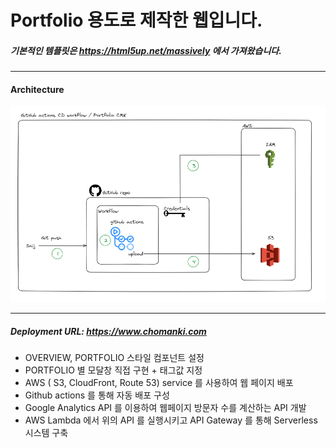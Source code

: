 # Portfolio 용도로 제작한 웹입니다.
##### 기본적인 템플릿은 https://html5up.net/massively 에서 가져왔습니다.
---

#### Architecture

<img src="deploy/images/portfolio_img/cdworkflow.png" alt="cdworkflow"></img>

---
##### Deployment URL: https://www.chomanki.com

- OVERVIEW, PORTFOLIO 스타일 컴포넌트 설정
- PORTFOLIO 별 모달창 직접 구현 + 태그값 지정
- AWS ( S3, CloudFront, Route 53) service 를 사용하여 웹 페이지 배포
- Github actions 를 통해 자동 배포 구성
- Google Analytics API 를 이용하여 웹페이지 방문자 수를 계산하는 API 개발
- AWS Lambda 에서 위의 API 를 실행시키고 API Gateway 를 통해 Serverless 시스템 구축
